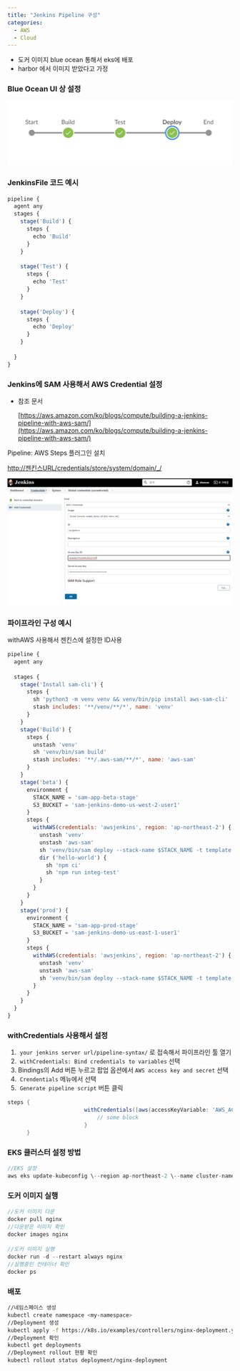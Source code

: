```yaml
---
title: "Jenkins Pipeline 구성"
categories:
  - AWS
  - Cloud
---
```


- 도커 이미지 blue ocean 통해서 eks에 배포
- harbor 에서 이미지 받았다고 가정

### Blue Ocean UI 상 설정

![/assets/img/2022-06-10-jenkins-pipeline-blueocean/Untitled.png](/assets/img/2022-06-10-jenkins-pipeline-blueocean/Untitled.png)

### JenkinsFile 코드 예시

```jsx
pipeline {
  agent any
  stages {
    stage('Build') {
      steps {
        echo 'Build'
      }
    }

    stage('Test') {
      steps {
        echo 'Test'
      }
    }

    stage('Deploy') {
      steps {
        echo 'Deploy'
      }
    }

  }
}
```

### Jenkins에 SAM 사용해서 AWS Credential 설정

- 참조 문서
    
    [https://aws.amazon.com/ko/blogs/compute/building-a-jenkins-pipeline-with-aws-sam/](https://aws.amazon.com/ko/blogs/compute/building-a-jenkins-pipeline-with-aws-sam/)
    

Pipeline: AWS Steps 플러그인 설치

[http://젠킨스URL/credentials/store/system/domain/_/](http://3.37.129.39:8080/credentials/store/system/domain/_/)

![/assets/img/2022-06-10-jenkins-pipeline-blueocean/Untitled%201.png](/assets/img/2022-06-10-jenkins-pipeline-blueocean/Untitled%201.png)

### 파이프라인 구성 예시

withAWS 사용해서 젠킨스에 설정한 ID사용

```jsx
pipeline {
  agent any
 
  stages {
    stage('Install sam-cli') {
      steps {
        sh 'python3 -m venv venv && venv/bin/pip install aws-sam-cli'
        stash includes: '**/venv/**/*', name: 'venv'
      }
    }
    stage('Build') {
      steps {
        unstash 'venv'
        sh 'venv/bin/sam build'
        stash includes: '**/.aws-sam/**/*', name: 'aws-sam'
      }
    }
    stage('beta') {
      environment {
        STACK_NAME = 'sam-app-beta-stage'
        S3_BUCKET = 'sam-jenkins-demo-us-west-2-user1'
      }
      steps {
        withAWS(credentials: 'awsjenkins', region: 'ap-northeast-2') {
          unstash 'venv'
          unstash 'aws-sam'
          sh 'venv/bin/sam deploy --stack-name $STACK_NAME -t template.yaml --s3-bucket $S3_BUCKET --capabilities CAPABILITY_IAM'
          dir ('hello-world') {
            sh 'npm ci'
            sh 'npm run integ-test'
          }
        }
      }
    }
    stage('prod') {
      environment {
        STACK_NAME = 'sam-app-prod-stage'
        S3_BUCKET = 'sam-jenkins-demo-us-east-1-user1'
      }
      steps {
        withAWS(credentials: 'awsjenkins', region: 'ap-northeast-2') {
          unstash 'venv'
          unstash 'aws-sam'
          sh 'venv/bin/sam deploy --stack-name $STACK_NAME -t template.yaml --s3-bucket $S3_BUCKET --capabilities CAPABILITY_IAM'
        }
      }
    }
  }
}
```

### withCredentials 사용해서 설정

1.  `your jenkins server url/pipeline-syntax/` 로 접속해서 파이프라인 툴 열기
2.  `withCredentials: Bind credentials to variables` 선택 
3. Bindings의 Add 버튼 누르고 팝업 옵션에서 `AWS access key and secret` 선택
4.  `Crendentials` 메뉴에서 선택
5.  `Generate pipeline script` 버튼 클릭

```groovy
steps {
						withCredentials([aws(accessKeyVariable: 'AWS_ACCESS_KEY_ID', credentialsId: '', secretKeyVariable: 'AWS_SECRET_ACCESS_KEY')]) {
						    // some block
						}
      }
```

### EKS 클러스터 설정 방법

```groovy
//EKS 설정
aws eks update-kubeconfig \--region ap-northeast-2 \--name cluster-name
```

### 도커 이미지 실행

```groovy
//도커 이미지 다운
docker pull nginx
//다운받은 이미지 확인
docker images nginx

//도커 이미지 실행
docker run -d --restart always nginx
//실행중인 컨테이너 확인
docker ps

```

### 배포

```bash
//네임스페이스 생성
kubectl create namespace <my-namespace>
//Deployment 생성
kubectl apply -f https://k8s.io/examples/controllers/nginx-deployment.yaml
//Deployment 확인
kubectl get deployments
//Deployment rollout 현황 확인
kubectl rollout status deployment/nginx-deployment

```

